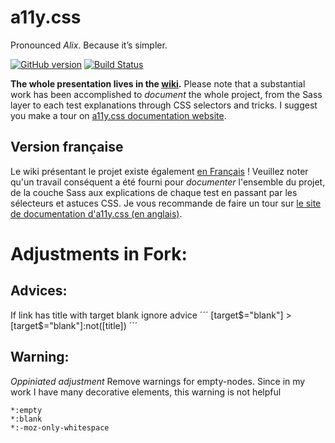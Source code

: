 a11y.css
========

Pronounced *Alix*. Because it’s simpler.

[![GitHub version](https://badge.fury.io/gh/ffoodd%2Fa11y.css.svg)](https://badge.fury.io/gh/ffoodd%2Fa11y.css)
[![Build Status](https://travis-ci.org/ffoodd/a11y.css.svg?branch=master)](https://travis-ci.org/ffoodd/a11y.css)

**The whole presentation lives in the [wiki](https://github.com/ffoodd/a11y.css/wiki).**
Please note that a substantial work has been accomplished to *document* the whole project, from the Sass layer to each test explanations through CSS selectors and tricks. I suggest you make a tour on [a11y.css documentation website](http://ffoodd.github.io/a11y.css/).

## Version française
Le wiki présentant le projet existe également [en Français](https://github.com/ffoodd/a11y.css/wiki/Introduction) !
Veuillez noter qu'un travail conséquent a été fourni pour *documenter* l'ensemble du projet, de la couche Sass aux explications de chaque test en passant par les sélecteurs et astuces CSS. Je vous recommande de faire un tour sur [le site de documentation d'a11y.css (en anglais)](https://ffoodd.github.io/a11y.css/).


Adjustments in Fork:
===================

## Advices:

If link has title with target blank ignore advice
´´´
[target$="blank"] > [target$="blank"]:not([title]) 
´´´

## Warning:
*Oppiniated adjustment* 
Remove warnings for empty-nodes. Since in my work I have many decorative elements, this warning is not helpful 

```
*:empty
*:blank
*:-moz-only-whitespace
```
